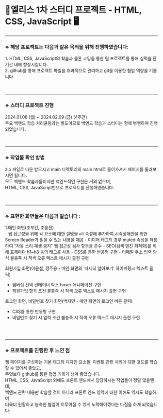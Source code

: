 <h1> 🌈엘리스 1차 스터디 프로젝트 - HTML, CSS, JavaScript 🖥</h1> 

---

<h3>※ 해당 프로젝트는 다음과 같은 목적을 위해 진행하였습니다:</h3>
1. HTML, CSS, JavaScript의 학습과 클론 코딩을 통한 팀 프로젝트를 통해 실력을 단기간 내에 향상시킵니다. <br/>
2. github를 통해 프로젝트 파일을 효과적으로 관리하고 git을 이용한 협업 역량을 기릅니다. <br/>
<br/>
<br/>

---

<h3>※ 스터디 프로젝트 진행</h3>
2024.01.08 (월) ~ 2024.02.09 (금) (4주간) <br/>
주요 백엔드 학습 커리큘럼과는 별도이므로 백엔드 학습과 스터디는 함께 병행하여 진행되었습니다. <br/>
<br/>
<br/>

---

<h3>※ 작업물 확인 방법</h3>
zip 파일로 다운 받으시고 main 디렉토리의 main.html로 들어가셔서 페이지를 둘러보시면 됩니다. <br/>
모두 백엔드 학습자들이지만 백엔드적인 구현은 거의 없으며, <br/> 
HTML, CSS, JavaScript만으로 프로젝트를 진행하였습니다. <br/>
<br/>
<br/>

---

<h3>※ 표현한 화면들은 다음과 같습니다 :</h3>
1.메인 화면(조부건, 조웅진) <br/>
   - 웹 접근성을 위해 각 요소에 대한 설명을 alt 속성에 추가하여 시각장애인을 위한 Screen Reader가 읽을 수 있는 내용을 제공
   - 미디어 태그의 경우 muted 속성을 적용하여 "자동 소리 재생 금지" 웹 접근성 검사 항목을 준수
   - SEO(검색 엔진 최적화)를 위해 표제마다 h1~h3 등의 태그를 사용
   - CSS를 통한 반응형 구현
   - 이메일 주소 입력 양식 불충족 시 적색 오류 텍스트 메시지 출현 구현

회원가입 화면(이윤설, 정주용 - 메인 화면의 '자세히 알아보기' 하이퍼링크 텍스트 클릭)
   - 멤버십 선택 컨테이너 박스 hover 애니메이션 구현
   - 회원가입 항목 조건 불충족 시 적색 오류 텍스트 메시지 출현 구현
   
로그인 화면, 비밀번호 찾기 화면(백지민 - 메인 화면의 로그인 버튼 클릭)
   - CSS를 통한 반응형 구현
   - 비밀번호 찾기 시 입력 조건 불충족 시 적색 오류 텍스트 메시지 출현 구현
<br/>
<br/>

---

<h3>※ 프로젝트를 진행한 후 느낀 점</h3>
웹 페이지를 구성하는 기본 태그와 디자인 요소들, 이벤트 관련 처리에 대한 코드를 학습할 수 있어서 좋았고, <br/>
무엇보다 github를 통한 협업 기회가 생겨 좋았습니다. <br/>
HTML, CSS, JavaScript 외에도 프론트 엔드에서 담당하시는 작업들이 정말 많을텐데, <br/>
백엔드 관련 내용만 학습할 것이 아니라 프론트 엔드 영역에 대한 이해도 역시도 학습하여 <br/>
더욱더 원활하고 능숙한 협업이 이루어질 수 있게 노력해야겠다는 다짐을 하게 되었습니다. <br/>
<br/>
<br/>
